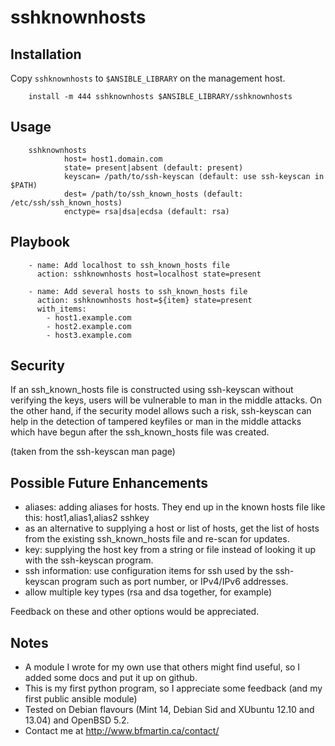 # sshknownhosts


## Installation

Copy `sshknownhosts` to `$ANSIBLE_LIBRARY` on the management host.

        install -m 444 sshknownhosts $ANSIBLE_LIBRARY/sshknownhosts


## Usage

        sshknownhosts
                host= host1.domain.com
                state= present|absent (default: present)
                keyscan= /path/to/ssh-keyscan (default: use ssh-keyscan in $PATH)
                dest= /path/to/ssh_known_hosts (default: /etc/ssh/ssh_known_hosts)
                enctype= rsa|dsa|ecdsa (default: rsa)


## Playbook

        - name: Add localhost to ssh_known_hosts file
          action: sshknownhosts host=localhost state=present

        - name: Add several hosts to ssh_known_hosts file
          action: sshknownhosts host=${item} state=present
          with_items:
            - host1.example.com
            - host2.example.com
            - host3.example.com



## Security

If an ssh_known_hosts file is constructed using ssh-keyscan without
verifying the keys, users will be vulnerable to man in the middle
attacks.  On the other hand, if the security model allows such a risk,
ssh-keyscan can help in the detection of tampered keyfiles or man in
the middle attacks which have begun after the ssh_known_hosts file was
created.

(taken from the ssh-keyscan man page)


## Possible Future Enhancements

- aliases: adding aliases for hosts.  They end up in the known hosts
  file like this: host1,alias1,alias2 sshkey
- as an alternative to supplying a host or list of hosts, get the list
  of hosts from the existing ssh_known_hosts file and re-scan for
  updates.
- key: supplying the host key from a string or file instead of looking
  it up with the ssh-keyscan program.
- ssh information: use configuration items for ssh used by the
  ssh-keyscan program such as port number, or IPv4/IPv6 addresses.
- allow multiple key types (rsa and dsa together, for example)

Feedback on these and other options would be appreciated.


## Notes

* A module I wrote for my own use that others might find useful, so I
  added some docs and put it up on github.
* This is my first python program, so I appreciate some feedback (and
  my first public ansible module)
* Tested on Debian flavours (Mint 14, Debian Sid and XUbuntu 12.10 and
  13.04) and OpenBSD 5.2.
* Contact me at http://www.bfmartin.ca/contact/
